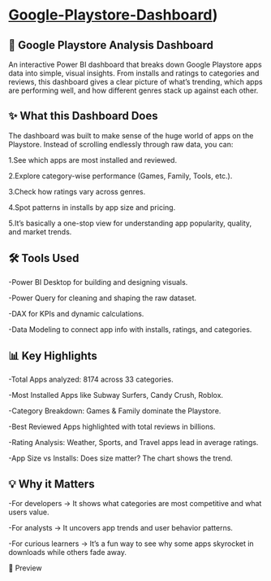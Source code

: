 # [Google-Playstore-Dashboard](https://github.com/PrachiGupta227/Google-Playstore-Dashboard/blob/main/googleplaystore.pbix))

## 📱 Google Playstore Analysis Dashboard

An interactive Power BI dashboard that breaks down Google Playstore apps data into simple, visual insights. From installs and ratings to categories and reviews, this dashboard gives a clear picture of what’s trending, which apps are performing well, and how different genres stack up against each other.

## ✨ What this Dashboard Does

The dashboard was built to make sense of the huge world of apps on the Playstore. Instead of scrolling endlessly through raw data, you can:

1.See which apps are most installed and reviewed.

2.Explore category-wise performance (Games, Family, Tools, etc.).

3.Check how ratings vary across genres.

4.Spot patterns in installs by app size and pricing.

5.It’s basically a one-stop view for understanding app popularity, quality, and market trends.

## 🛠 Tools Used

-Power BI Desktop for building and designing visuals.

-Power Query for cleaning and shaping the raw dataset.

-DAX for KPIs and dynamic calculations.

-Data Modeling to connect app info with installs, ratings, and categories.

## 📊 Key Highlights

-Total Apps analyzed: 8174 across 33 categories.

-Most Installed Apps like Subway Surfers, Candy Crush, Roblox.

-Category Breakdown: Games & Family dominate the Playstore.

-Best Reviewed Apps highlighted with total reviews in billions.

-Rating Analysis: Weather, Sports, and Travel apps lead in average ratings.

-App Size vs Installs: Does size matter? The chart shows the trend.

## 💡 Why it Matters

-For developers → It shows what categories are most competitive and what users value.

-For analysts → It uncovers app trends and user behavior patterns.

-For curious learners → It’s a fun way to see why some apps skyrocket in downloads while others fade away.

📸 Preview

